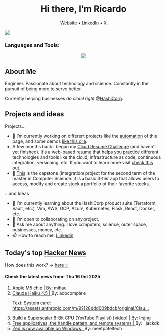 
<!-- This is an HTML comment in your markdown file -->

<h1 align="center">Hi there, I'm Ricardo</h1>
<p align="center">
  <a href="https://ricardorompar.com" target="_blank">Website</a> •
  <a href="https://www.linkedin.com/in/ricardorompar/" target="_blank">LinkedIn</a> •
  <a href="https://twitter.com/ricardorompar" target="_blank">X</a>
</p>
<img src="https://badges.pufler.dev/visits/{ricardorompar}/{ricardorompar}"/>

<h3 align="left">Languages and Tools:</h3>
<p align="center">
  <a href="https://skillicons.dev" target="_blank">
    <img src="https://skillicons.dev/icons?i=terraform,aws,gcp,azure,git,python,kubernetes,react,js,docker,ubuntu" />
  </a>
</p>

<h2>About Me</h2>
Engineer. Passionate about technology and science. Constantly in the pursuit of being more to serve better.

Currently helping businesses <i>do cloud right</i> @<a href="https://github.com/hashicorp" target="_blank">HashiCorp</a>.

<h2>Projects and ideas</h2>
Projects...
<ul>
  <li>🔭 I’m currently working on different projects like the <a href="https://github.com/ricardorompar/ricardorompar/blob/main/automate.py">automation</a> of this page, and some demos <a href="https://github.com/ricardorompar/boundary-ansible-demo">like this one</a>.
  </li>

  <li >A few months back I began my <a href="https://github.com/ricardorompar/cloudResumeChallenge">Cloud Resume Challenge</a> (and haven't yet finished). It's a web-based resume that helps you practice different technologies and tools like the cloud, infrastructure as code, continuous integration, versioning, etc. If you want to learn more visit <a href="https://cloudresumechallenge.dev/docs/the-challenge/aws/" target="_blank">check this out</a>.
  </li>

  <li>🔭 <a href="https://github.com/ricardorompar/capstoneT2">This</a> is the capstone (integration) project for the second term of the master in Computer Science. It is a basic 3-tier app that allows users to access, modify and create stock a portfolio of their favorite stocks.
  </li>
</ul>
...and Ideas
<ul>
  <li>🌱 I’m currently learning about the HashiCorp product suite (Terraform, Vault, etc.), Vim, AWS, GCP, Azure, Kubernetes, Flask, React, Docker, etc.
  </li>
  <li>👯 I’m open to collaborating on any project.</li>
  <li>💬 Ask me about anything. I love computers, science, outer space, businesses, money, etc.</li>
  <li>📫 How to reach me: <a href="https://www.linkedin.com/in/ricardorompar/" target="_blank">Linkedin</a></li>
</ul>

<h2>Today's top <a href='https://news.ycombinator.com/' target="_blank">Hacker News</a></h2>
How does this work? -> <a href='./AUTOMATIC.md'>here 💡</a>

<h4>Check the latest news from: Thu 16 Oct 2025</h4>
<ol>
<li>
    <a href=https://www.apple.com/newsroom/2025/10/apple-unleashes-m5-the-next-big-leap-in-ai-performance-for-apple-silicon/ target="_blank">
        Apple M5 chip |
    </a>
    By: mihau
</li>

<li>
    <a href=https://www.anthropic.com/news/claude-haiku-4-5 target="_blank">
        Claude Haiku 4.5 |
    </a>
    By: adocomplete
</li>

<p>
Text: System card: <a href="https:&#x2F;&#x2F;assets.anthropic.com&#x2F;m&#x2F;99128ddd009bdcb&#x2F;original&#x2F;Claude-Haiku-4-5-System-Card.pdf" rel="nofollow">https:&#x2F;&#x2F;assets.anthropic.com&#x2F;m&#x2F;99128ddd009bdcb&#x2F;original&#x2F;Clau...</a> </br>
</p>

<li>
    <a href=https://www.youtube.com/watch?v=bwjMLyBU4RU&list=PLyR4neQXqQo5nPdEiMbaEJxWiy_UuyNN4&index=1 target="_blank">
        Build a Superscalar 8-Bit CPU (YouTube Playlist) [video] |
    </a>
    By: lrsjng
</li>

<li>
    <a href=https://exploring-better-ways.bellroy.com/free-applicatives-the-handle-pattern-and-remote-systems.html target="_blank">
        Free applicatives, the handle pattern, and remote systems |
    </a>
    By: _jackdk_
</li>

<li>
    <a href=https://zed.dev/blog/zed-for-windows-is-here target="_blank">
        Zed is now available on Windows |
    </a>
    By: meetpateltech
</li>
</ol>